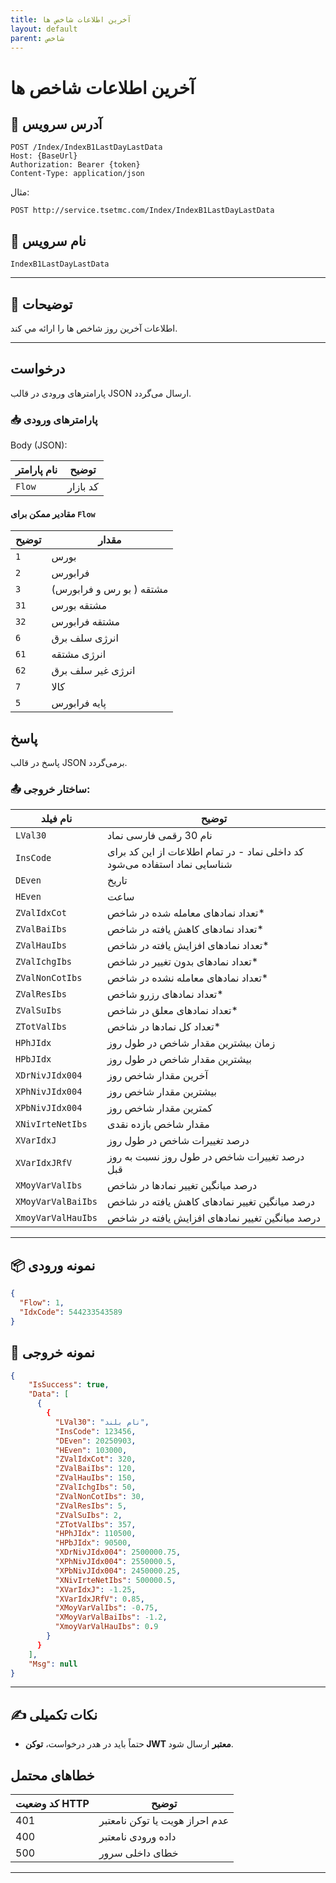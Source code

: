 ```yaml
---
title: آخرين اطلاعات شاخص ها
layout: default
parent: شاخص
---
```


# آخرين اطلاعات شاخص ها

## 📌 آدرس سرویس

```
POST /Index/IndexB1LastDayLastData
Host: {BaseUrl}
Authorization: Bearer {token}
Content-Type: application/json
```

مثال:
```
POST http://service.tsetmc.com/Index/IndexB1LastDayLastData
```

## 🧾 نام سرویس

`IndexB1LastDayLastData`

---

## 🎯 توضیحات

 اطلاعات آخرين روز شاخص ها را ارائه مي کند. 

---

## درخواست

پارامترهای ورودی در قالب JSON ارسال می‌گردد.

### 📥 پارامترهای ورودی

Body (JSON):

| نام پارامتر | توضیح |
|------------|-------|
| `Flow` | کد بازار |

#### مقادیر ممکن برای `Flow`

| توضیح | مقدار |
|-------|-------|
| `1`  | بورس |
| `2`  | فرابورس |
| `3` |  مشتقه ( بو رس و فرابورس) |
| `31` |  مشتقه بورس |
| `32` |  مشتقه فرابورس |
| `6` |  انرژی سلف برق |
| `61` |  انرژی مشتقه |
| `62` |  انرژی غیر سلف برق |
| `7` | کالا |
| `5` | پایه فرابورس |

## پاسخ

پاسخ در قالب JSON برمی‌گردد.

### 📤 ساختار خروجی:

| نام فیلد             | توضیح |
|-----------------------|-------|
| `LVal30`               | نام 30 رقمی فارسی نماد |
| `InsCode`              | کد داخلی نماد - در تمام اطلاعات از این کد برای شناسایی نماد استفاده می‌شود |
| `DEven`                | تاریخ |
| `HEven`                | ساعت |
| `ZValIdxCot`           | تعداد نمادهای معامله شده در شاخص* |
| `ZValBaiIbs`           | تعداد نمادهای کاهش یافته در شاخص* |
| `ZValHauIbs`           | تعداد نمادهای افزایش یافته در شاخص* |
| `ZValIchgIbs`          | تعداد نمادهای بدون تغییر در شاخص* |
| `ZValNonCotIbs`        | تعداد نمادهای معامله نشده در شاخص* |
| `ZValResIbs`           | تعداد نمادهای رزرو شاخص* |
| `ZValSuIbs`            | تعداد نمادهای معلق در شاخص* |
| `ZTotValIbs`           | تعداد کل نمادها در شاخص* |
| `HPhJIdx`              | زمان بیشترین مقدار شاخص در طول روز |
| `HPbJIdx`              | بیشترین مقدار شاخص در طول روز |
| `XDrNivJIdx004`        | آخرین مقدار شاخص روز |
| `XPhNivJIdx004`        | بیشترین مقدار شاخص روز |
| `XPbNivJIdx004`        | کمترین مقدار شاخص روز |
| `XNivIrteNetIbs`       | مقدار شاخص بازده نقدی |
| `XVarIdxJ`             | درصد تغییرات شاخص در طول روز |
| `XVarIdxJRfV`          | درصد تغییرات شاخص در طول روز نسبت به روز قبل |
| `XMoyVarValIbs`        | درصد میانگین تغییر نمادها در شاخص |
| `XMoyVarValBaiIbs`     | درصد میانگین تغییر نمادهای کاهش یافته در شاخص |
| `XmoyVarValHauIbs`     | درصد میانگین تغییر نمادهای افزایش یافته در شاخص |


---

## 📦 نمونه ورودی 

```json
{
  "Flow": 1,
  "IdxCode": 544233543589
}
```

## 📄 نمونه خروجی

```json
{
    "IsSuccess": true,
    "Data": [
      {
        {
          "LVal30": "نام بلند",
          "InsCode": 123456,
          "DEven": 20250903,
          "HEven": 103000,
          "ZValIdxCot": 320,
          "ZValBaiIbs": 120,
          "ZValHauIbs": 150,
          "ZValIchgIbs": 50,
          "ZValNonCotIbs": 30,
          "ZValResIbs": 5,
          "ZValSuIbs": 2,
          "ZTotValIbs": 357,
          "HPhJIdx": 110500,
          "HPbJIdx": 90500,
          "XDrNivJIdx004": 2500000.75,
          "XPhNivJIdx004": 2550000.5,
          "XPbNivJIdx004": 2450000.25,
          "XNivIrteNetIbs": 500000.5,
          "XVarIdxJ": -1.25,
          "XVarIdxJRfV": 0.85,
          "XMoyVarValIbs": -0.75,
          "XMoyVarValBaiIbs": -1.2,
          "XmoyVarValHauIbs": 0.9
        }
      }
    ],
    "Msg": null
}
```

---

## ✍️ نکات تکمیلی

- حتماً باید در هدر درخواست، **توکن JWT معتبر** ارسال شود.

## خطاهای محتمل

| کد وضعیت HTTP | توضیح |
|---------------|-------|
| 401 | عدم احراز هویت یا توکن نامعتبر |
| 400 | داده ورودی نامعتبر |
| 500 | خطای داخلی سرور |

---